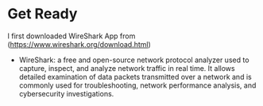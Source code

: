 # Get Ready  
I first downloaded WireShark App from (https://www.wireshark.org/download.html)

* WireShark: a free and open-source network protocol analyzer used to capture, inspect, and analyze network traffic in real time. It allows detailed examination of data packets transmitted over a network and is commonly used for troubleshooting, network performance analysis, and cybersecurity investigations.






 
